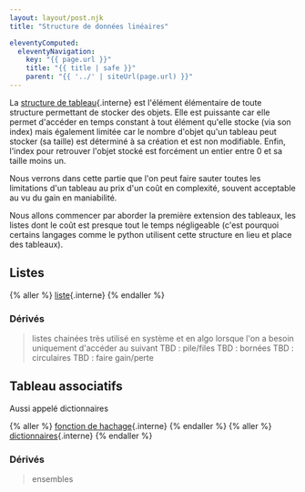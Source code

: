 ```yaml
---
layout: layout/post.njk
title: "Structure de données linéaires"

eleventyComputed:
  eleventyNavigation:
    key: "{{ page.url }}"
    title: "{{ title | safe }}"
    parent: "{{ '../' | siteUrl(page.url) }}"
---
```


La [structure de tableau](../écrire-algorithmes/pseudo-code/#tableaux){.interne} est l'élément élémentaire de toute structure permettant de stocker des objets. Elle est puissante car elle permet d'accéder en temps constant à tout élément qu'elle stocke (via son index) mais également limitée car le nombre d'objet qu'un tableau peut stocker (sa taille) est déterminé à sa création et est non modifiable. Enfin, l'index pour retrouver l'objet stocké est forcément un entier entre 0 et sa taille moins un.

Nous verrons dans cette partie que l'on peut faire sauter toutes les limitations d'un tableau au prix d'un coût en complexité, souvent acceptable au vu du gain en maniabilité.

Nous allons commencer par aborder la première extension des tableaux, les listes dont le coût est presque tout le temps négligeable (c'est pourquoi certains langages comme le python utilisent cette structure en lieu et place des tableaux).

## Listes

{% aller %}
[liste](./liste/){.interne}
{% endaller %}

### Dérivés

> listes chainées très utilisé en système et en algo lorsque l'on a besoin uniquement d'accéder au suivant
> TBD : pile/files
> TBD : bornées
> TBD : circulaires
> TBD : faire gain/perte

## Tableau associatifs

Aussi appelé dictionnaires

{% aller %}
[fonction de hachage](fonctions-hash){.interne}
{% endaller %}
{% aller %}
[dictionnaires](dictionnaire){.interne}
{% endaller %}

### Dérivés
> ensembles

